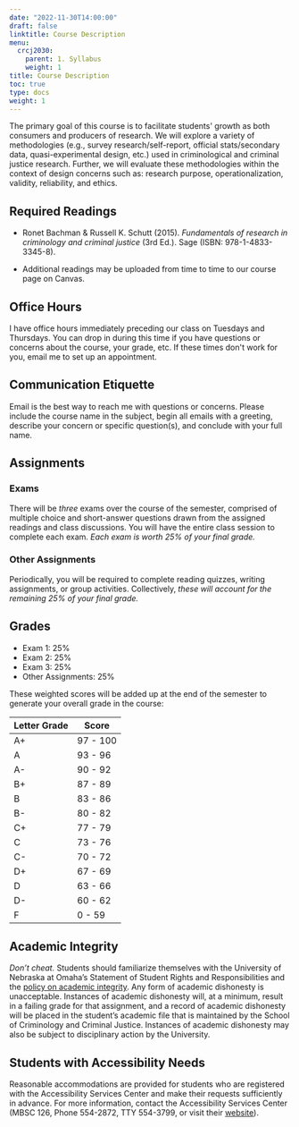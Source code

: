 ```yaml
---
date: "2022-11-30T14:00:00"
draft: false
linktitle: Course Description
menu:
  crcj2030:
    parent: 1. Syllabus
    weight: 1
title: Course Description
toc: true
type: docs
weight: 1
---
```


The primary goal of this course is to facilitate students' growth as both consumers and producers of research. We will explore a variety of methodologies (e.g., survey research/self-report, official stats/secondary data, quasi-experimental design, etc.) used in criminological and criminal justice research. Further, we will evaluate these methodologies within the context of design concerns such as: research purpose, operationalization, validity, reliability, and ethics.

## Required Readings

* Ronet Bachman & Russell K. Schutt (2015). *Fundamentals of research in criminology and criminal justice* (3rd Ed.). Sage (ISBN: 978-1-4833-3345-8).

* Additional readings may be uploaded from time to time to our course page on Canvas. 

## Office Hours

I have office hours immediately preceding our class on Tuesdays and Thursdays. You can drop in during this time if you have questions or concerns about the course, your grade, etc. If these times don't work for you, email me to set up an appointment.  

## Communication Etiquette

Email is the best way to reach me with questions or concerns. Please include the course name in the subject, begin all emails with a greeting, describe your concern or specific question(s), and conclude with your full name.

## Assignments

### Exams

There will be *three* exams over the course of the semester, comprised of multiple choice and short-answer questions drawn from the assigned readings and class discussions. You will have the entire class session to complete each exam. *Each exam is worth 25% of your final grade.*

### Other Assignments

Periodically, you will be required to complete reading quizzes, writing assignments, or group activities. Collectively, *these will account for the remaining 25% of your final grade.*

## Grades 

* Exam 1: 25%
* Exam 2: 25%
* Exam 3: 25%
* Other Assignments: 25%

These weighted scores will be added up at the end of the semester to generate your overall grade in the course:

Letter Grade  |  Score
------------- | -------
A+            | 97 - 100
A             | 93 - 96
A-            | 90 - 92
B+            | 87 - 89
B             | 83 - 86
B-            | 80 - 82
C+            | 77 - 79
C             | 73 - 76
C-            | 70 - 72
D+            | 67 - 69
D             | 63 - 66
D-            | 60 - 62
F             | 0 - 59

## Academic Integrity

*Don’t cheat.* Students should familiarize themselves with the University of Nebraska at Omaha’s Statement of Student Rights and Responsibilities and the [policy on academic integrity](https://www.unomaha.edu/student-life/student-conduct-and-community-standards/policies/academic-integrity.php). Any form of academic dishonesty is unacceptable. Instances of academic dishonesty will, at a minimum, result in a failing grade for that assignment, and a record of academic dishonesty will be placed in the student’s academic file that is maintained by the School of Criminology and Criminal Justice. Instances of academic dishonesty may also be subject to disciplinary action by the University.

## Students with Accessibility Needs

Reasonable accommodations are provided for students who are registered with the Accessibility Services Center and make their requests sufficiently in advance. For more information, contact the Accessibility Services Center (MBSC 126, Phone 554-2872, TTY 554-3799, or visit their [website](https://www.unomaha.edu/student-life/inclusion/disability-services/index.php)).